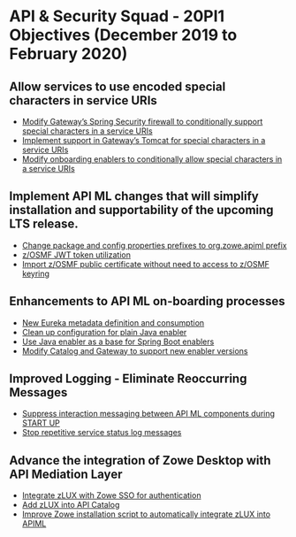 # API & Security Squad - 20PI1 Objectives (December 2019 to February 2020)

## Allow services to use encoded special characters in service URIs
* [Modify Gateway’s Spring Security firewall to conditionally support special characters in a service URIs](https://github.com/zowe/api-layer/issues/434)
* [Implement support in Gateway’s Tomcat for special characters in a service URIs](https://github.com/zowe/api-layer/issues/435)
* [Modify onboarding enablers to conditionally allow special characters in a service URIs](https://github.com/zowe/api-layer/issues/436)

## Implement API ML changes that will simplify installation and supportability of the upcoming LTS release.
* [Change package and config properties prefixes to org.zowe.apiml prefix](https://github.com/zowe/api-layer/issues/52)
* [z/OSMF JWT token utilization](https://github.com/zowe/api-layer/issues/433)
* [Import z/OSMF public certificate without need to access to z/OSMF keyring](https://github.com/zowe/api-layer/issues/224)

<!---
* [Add Endpoint to show Zowe version](https://github.com/zowe/api-layer/issues/345)
* [Enable "Try it out" and "Authorize" buttons in API Catalog](https://github.com/zowe/api-layer/issues/258)
* [Refresh static APIs functionality API Catalog UI](https://github.com/zowe/api-layer/issues/57)
* [Add CORS Headers Support for Login Endpoint](https://github.com/zowe/api-layer/issues/384)
-->

## Enhancements to API ML on-boarding processes
* [New Eureka metadata definition and consumption](https://github.com/zowe/api-layer/issues/380)
* [Clean up configuration for plain Java enabler](https://github.com/zowe/api-layer/issues/381)
* [Use Java enabler as a base for Spring Boot enablers](https://github.com/zowe/api-layer/issues/382)
* [Modify Catalog and Gateway to support new enabler versions](https://github.com/zowe/api-layer/issues/383)

## Improved Logging - Eliminate Reoccurring Messages
* [Suppress interaction messaging between API ML components during START UP](https://github.com/zowe/api-layer/issues/371)
* [Stop repetitive service status log messages](https://github.com/zowe/api-layer/issues/372)

## Advance the integration of Zowe Desktop with API Mediation Layer
* [Integrate zLUX with Zowe SSO for authentication](https://github.com/zowe/api-layer/issues/55)
* [Add zLUX into API Catalog](https://github.com/zowe/api-layer/issues/21)
* [Improve Zowe installation script to automatically integrate zLUX into APIML](https://github.com/zowe/api-layer/issues/19)
